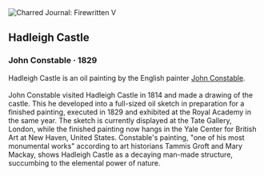 <div class="artwork-of-the-day">
  <div class="container">
    <div class="img-wrapper">
      <img
        src="https://uploads6.wikiart.org/images/john-constable/hadleigh-castle-1829.jpg!Large.jpg"
        alt="Charred Journal: Firewritten V" />
    </div>
    <div class="artwork-detail">
      <div class="artwork-origin"> 
        <h2 class="artwork-name">Hadleigh Castle</h2>
        <h3 class="artist">
          John Constable
                    ·  1829
        </h3>
      </div>
      <p class="description">
        <span class="artwork-description-text ng-binding" ng-bind-html="viewModel.ArtworkOfTheDay.Description | unsafe">Hadleigh Castle is an oil painting by the English painter <a target="_blank" href="/en/john-constable">John Constable</a>.
<br>
<br>John Constable visited Hadleigh Castle in 1814 and made a drawing of the castle. This he developed into a full-sized oil sketch in preparation for a finished painting, executed in 1829 and exhibited at the Royal Academy in the same year. The sketch is currently displayed at the Tate Gallery, London, while the finished painting now hangs in the Yale Center for British Art at New Haven, United States. Constable's painting, "one of his most monumental works" according to art historians Tammis Groft and Mary Mackay, shows Hadleigh Castle as a decaying man-made structure, succumbing to the elemental power of nature.</span>
                        <div class="text-shadow-container" ng-show="showShadow" style=""></div>
      </p>
    </div>
  </div>

</div>
